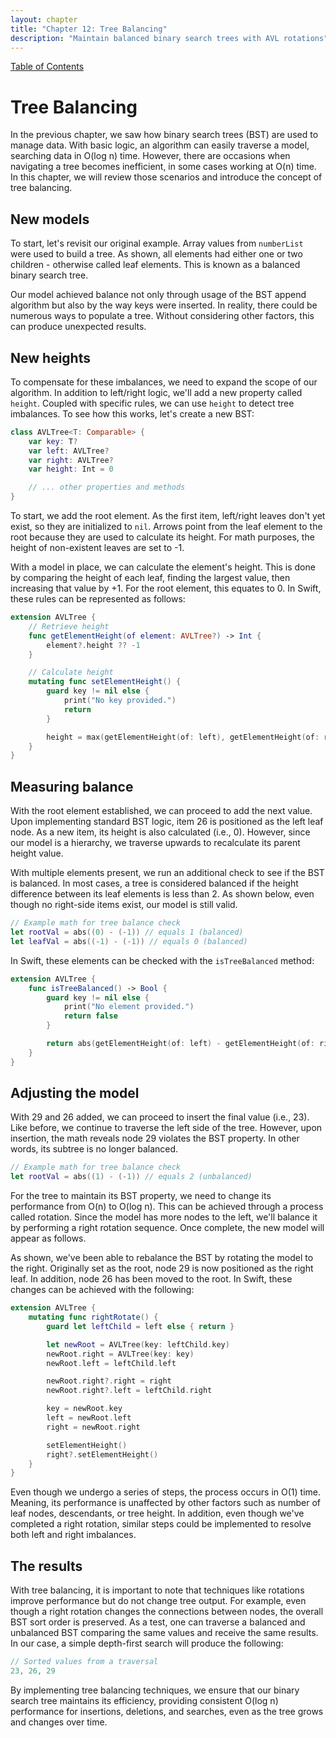 ```yaml
---
layout: chapter
title: "Chapter 12: Tree Balancing"
description: "Maintain balanced binary search trees with AVL rotations"
---
```


<div class="top-nav">
  <a href="index">Table of Contents</a>
</div>

# Tree Balancing

In the previous chapter, we saw how binary search trees (BST) are used to manage data. With basic logic, an algorithm can easily traverse a model, searching data in O(log n) time. However, there are occasions when navigating a tree becomes inefficient, in some cases working at O(n) time. In this chapter, we will review those scenarios and introduce the concept of tree balancing.

## New models

To start, let's revisit our original example. Array values from `numberList` were used to build a tree. As shown, all elements had either one or two children - otherwise called leaf elements. This is known as a balanced binary search tree.

Our model achieved balance not only through usage of the BST append algorithm but also by the way keys were inserted. In reality, there could be numerous ways to populate a tree. Without considering other factors, this can produce unexpected results.

## New heights

To compensate for these imbalances, we need to expand the scope of our algorithm. In addition to left/right logic, we'll add a new property called `height`. Coupled with specific rules, we can use `height` to detect tree imbalances. To see how this works, let's create a new BST:

```swift
class AVLTree<T: Comparable> {
    var key: T?
    var left: AVLTree?
    var right: AVLTree?
    var height: Int = 0

    // ... other properties and methods
}
```

To start, we add the root element. As the first item, left/right leaves don't yet exist, so they are initialized to `nil`. Arrows point from the leaf element to the root because they are used to calculate its height. For math purposes, the height of non-existent leaves are set to -1.

With a model in place, we can calculate the element's height. This is done by comparing the height of each leaf, finding the largest value, then increasing that value by +1. For the root element, this equates to 0. In Swift, these rules can be represented as follows:

```swift
extension AVLTree {
    // Retrieve height
    func getElementHeight(of element: AVLTree?) -> Int {
        element?.height ?? -1
    }

    // Calculate height
    mutating func setElementHeight() {
        guard key != nil else {
            print("No key provided.")
            return
        }

        height = max(getElementHeight(of: left), getElementHeight(of: right)) + 1
    }
}
```

## Measuring balance

With the root element established, we can proceed to add the next value. Upon implementing standard BST logic, item 26 is positioned as the left leaf node. As a new item, its height is also calculated (i.e., 0). However, since our model is a hierarchy, we traverse upwards to recalculate its parent height value.

With multiple elements present, we run an additional check to see if the BST is balanced. In most cases, a tree is considered balanced if the height difference between its leaf elements is less than 2. As shown below, even though no right-side items exist, our model is still valid.

```swift
// Example math for tree balance check
let rootVal = abs((0) - (-1)) // equals 1 (balanced)
let leafVal = abs((-1) - (-1)) // equals 0 (balanced)
```

In Swift, these elements can be checked with the `isTreeBalanced` method:

```swift
extension AVLTree {
    func isTreeBalanced() -> Bool {
        guard key != nil else {
            print("No element provided.")
            return false
        }

        return abs(getElementHeight(of: left) - getElementHeight(of: right)) <= 1
    }
}
```

## Adjusting the model

With 29 and 26 added, we can proceed to insert the final value (i.e., 23). Like before, we continue to traverse the left side of the tree. However, upon insertion, the math reveals node 29 violates the BST property. In other words, its subtree is no longer balanced.

```swift
// Example math for tree balance check
let rootVal = abs((1) - (-1)) // equals 2 (unbalanced)
```

For the tree to maintain its BST property, we need to change its performance from O(n) to O(log n). This can be achieved through a process called rotation. Since the model has more nodes to the left, we'll balance it by performing a right rotation sequence. Once complete, the new model will appear as follows.

As shown, we've been able to rebalance the BST by rotating the model to the right. Originally set as the root, node 29 is now positioned as the right leaf. In addition, node 26 has been moved to the root. In Swift, these changes can be achieved with the following:

```swift
extension AVLTree {
    mutating func rightRotate() {
        guard let leftChild = left else { return }

        let newRoot = AVLTree(key: leftChild.key)
        newRoot.right = AVLTree(key: key)
        newRoot.left = leftChild.left

        newRoot.right?.right = right
        newRoot.right?.left = leftChild.right

        key = newRoot.key
        left = newRoot.left
        right = newRoot.right

        setElementHeight()
        right?.setElementHeight()
    }
}
```

Even though we undergo a series of steps, the process occurs in O(1) time. Meaning, its performance is unaffected by other factors such as number of leaf nodes, descendants, or tree height. In addition, even though we've completed a right rotation, similar steps could be implemented to resolve both left and right imbalances.

## The results

With tree balancing, it is important to note that techniques like rotations improve performance but do not change tree output. For example, even though a right rotation changes the connections between nodes, the overall BST sort order is preserved. As a test, one can traverse a balanced and unbalanced BST comparing the same values and receive the same results. In our case, a simple depth-first search will produce the following:

```swift
// Sorted values from a traversal
23, 26, 29
```

By implementing tree balancing techniques, we ensure that our binary search tree maintains its efficiency, providing consistent O(log n) performance for insertions, deletions, and searches, even as the tree grows and changes over time.
